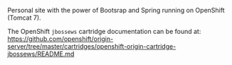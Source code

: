 Personal site with the power of Bootsrap and Spring running on OpenShift (Tomcat 7).

The OpenShift `jbossews` cartridge documentation can be found at:
https://github.com/openshift/origin-server/tree/master/cartridges/openshift-origin-cartridge-jbossews/README.md
